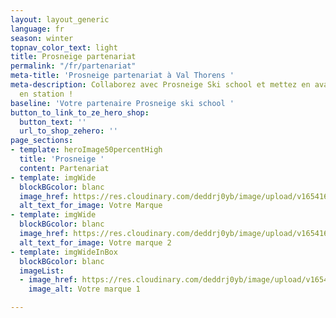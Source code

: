 ```yaml
---
layout: layout_generic
language: fr
season: winter
topnav_color_text: light
title: Prosneige partenariat
permalink: "/fr/partenariat"
meta-title: 'Prosneige partenariat à Val Thorens '
meta-description: Collaborez avec Prosneige Ski school et mettez en avant votre marque
  en station !
baseline: 'Votre partenaire Prosneige ski school '
button_to_link_to_ze_hero_shop:
  button_text: ''
  url_to_shop_zehero: ''
page_sections:
- template: heroImage50percentHigh
  title: 'Prosneige '
  content: Partenariat
- template: imgWide
  blockBGcolor: blanc
  image_href: https://res.cloudinary.com/deddrj0yb/image/upload/v1654169842/website/Partenaires/Lego/presentation/Votremarque_jardin_enfant2.jpg
  alt_text_for_image: Votre Marque
- template: imgWide
  blockBGcolor: blanc
  image_href: https://res.cloudinary.com/deddrj0yb/image/upload/v1654169842/website/Partenaires/Lego/presentation/Votremarque_jardin_enfant.jpg
  alt_text_for_image: Votre marque 2
- template: imgWideInBox
  blockBGcolor: blanc
  imageList:
  - image_href: https://res.cloudinary.com/deddrj0yb/image/upload/v1654169842/website/Partenaires/Lego/presentation/Votremarque_jardin_enfant2.jpg
    image_alt: Votre marque 1

---
```

